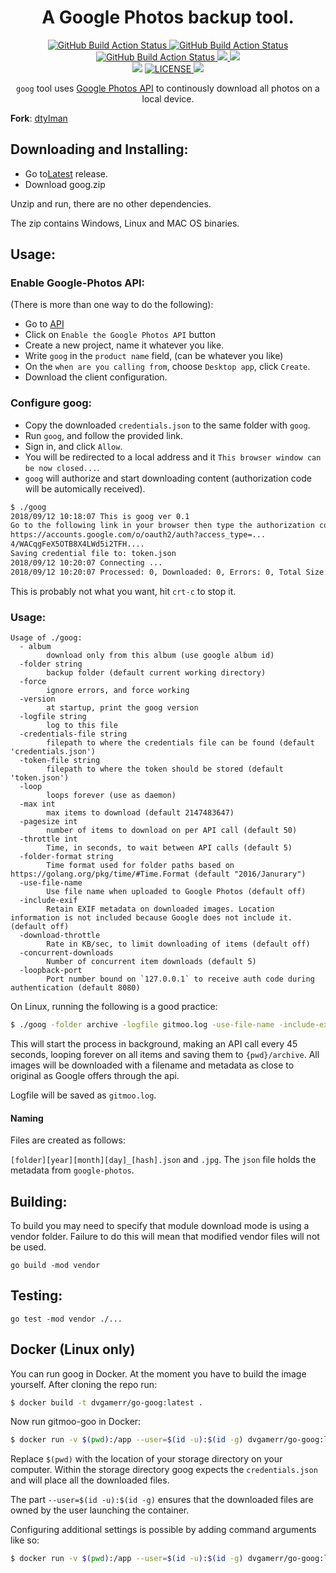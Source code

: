 <div align="center">
  <h1>A Google Photos backup tool.</h1>
  <p>
    <a href="https://github.com/dvgamerr/go-goog/actions/workflows/build.yml">
      <img src="https://img.shields.io/github/actions/workflow/status/dvgamerr/go-goog/build.yml?label=Build&amp;style=flat-square" alt="GitHub Build Action Status">
    </a>
    <a href="https://github.com/dvgamerr/go-goog/actions/workflows/codeql.yml">
      <img src="https://img.shields.io/github/actions/workflow/status/dvgamerr/go-goog/codeql.yml?label=CodeQL&amp;style=flat-square" alt="GitHub Build Action Status">
    </a>
    <a href="https://github.com/dvgamerr/go-goog/actions/workflows/review.yml">
      <img src="https://img.shields.io/github/actions/workflow/status/dvgamerr/go-goog/review.yml?label=Dependency&amp;style=flat-square" alt="GitHub Build Action Status">
    </a>
    <a href="https://goreportcard.com/report/dvgamerr/go-goog">
      <img src="https://goreportcard.com/badge/dvgamerr/go-goog?style=flat-square">
    </a>
    <img src="https://img.shields.io/tokei/lines/github/dvgamerr/go-kooky?style=flat-square">
    <br>
    <img src="https://img.shields.io/badge/PRs-welcome-brightgreen.svg?style=flat-square">
    <a href="LICENSE.md">
      <img src="https://img.shields.io/github/license/dvgamerr/go-goog?style=flat-square" alt="LICENSE">
    </a>
    <a href="https://github.com/dvgamerr/go-goog/releases/latest">
      <img src="https://img.shields.io/github/release-date/dvgamerr/go-goog?style=flat-square">
    </a>
  </p>
  <p><code>goog</code> tool uses <a href="https://developers.google.com/photos/library/guides/get-started#enable-the-api" target="_blank">Google Photos API</a> to continously download all photos on a local device.</p>
</div>

**Fork**: [dtylman](https://github.com/dtylman/gitmoo-goog)

## Downloading and Installing:

* Go to[Latest](https://github.com/dvgamerr/go-goog/releases/latest) release.
* Download goog.zip

Unzip and run, there are no other dependencies.

The zip contains Windows, Linux and MAC OS binaries.

## Usage:

### Enable Google-Photos API:

(There is more than one way to do the following):
* Go to [API](https://developers.google.com/photos/library/guides/get-started#enable-the-api)
* Click on `Enable the Google Photos API` button
* Create a new project, name it whatever you like.
* Write `goog` in the `product name` field, (can be whatever you like)
* On the `when are you calling from`, choose `Desktop app`, click `Create`.
* Download the client configuration.

### Configure goog:

* Copy the downloaded `credentials.json` to the same folder with `goog`.
* Run `goog`, and follow the provided link.
* Sign in, and click `Allow`.
* You will be redirected to a local address and it `This browser window can be now closed...`.
* `goog` will authorize and start downloading content (authorization code will be automically received). 
```bash
$ ./goog
2018/09/12 10:18:07 This is goog ver 0.1
Go to the following link in your browser then type the authorization code:
https://accounts.google.com/o/oauth2/auth?access_type=...
4/WACqgFeX5OTB8X4LWd5i2TFH....
Saving credential file to: token.json
2018/09/12 10:20:07 Connecting ...
2018/09/12 10:20:07 Processed: 0, Downloaded: 0, Errors: 0, Total Size: 0 B, Waiting 5s
```


This is probably not what you want, hit `crt-c` to stop it.

### Usage:

```
Usage of ./goog:
  - album
        download only from this album (use google album id)
  -folder string
        backup folder (default current working directory)
  -force
        ignore errors, and force working
  -version
        at startup, print the goog version
  -logfile string
        log to this file
  -credentials-file string
        filepath to where the credentials file can be found (default 'credentials.json')
  -token-file string
        filepath to where the token should be stored (default 'token.json')
  -loop
        loops forever (use as daemon)
  -max int
        max items to download (default 2147483647)
  -pagesize int
        number of items to download on per API call (default 50)
  -throttle int
        Time, in seconds, to wait between API calls (default 5)
  -folder-format string
        Time format used for folder paths based on https://golang.org/pkg/time/#Time.Format (default "2016/Janurary")
  -use-file-name
        Use file name when uploaded to Google Photos (default off)
  -include-exif
        Retain EXIF metadata on downloaded images. Location information is not included because Google does not include it. (default off)
  -download-throttle
        Rate in KB/sec, to limit downloading of items (default off)
  -concurrent-downloads
        Number of concurrent item downloads (default 5)
  -loopback-port
        Port number bound on `127.0.0.1` to receive auth code during authentication (default 8080)
```

On Linux, running the following is a good practice:

```bash
$ ./goog -folder archive -logfile gitmoo.log -use-file-name -include-exif -loop -throttle 45 &
```

This will start the process in background, making an API call every 45 seconds, looping forever on all items and saving them to `{pwd}/archive`. All images will be downloaded with a filename and metadata as close to original as Google offers through the api.

Logfile will be saved as `gitmoo.log`.

#### Naming

Files are created as follows:

`[folder][year][month][day]_[hash].json` and `.jpg`. The `json` file holds the metadata from `google-photos`. 

## Building:

To build you may need to specify that module download mode is using a vendor folder.  Failure to do this will mean that modified vendor files will not be used.

`go build -mod vendor`

## Testing:

`go test -mod vendor ./...`

## Docker (Linux only)

You can run goog in Docker. At the moment you have to build the image yourself. After cloning the repo run:

```bash
$ docker build -t dvgamerr/go-goog:latest .
```

Now run gitmoo-goo in Docker:

```bash
$ docker run -v $(pwd):/app --user=$(id -u):$(id -g) dvgamerr/go-goog:latest
```

Replace `$(pwd)` with the location of your storage directory on your computer.
Within the storage directory goog expects the `credentials.json` and will place all the downloaded files.

The part `--user=$(id -u):$(id -g)` ensures that the downloaded files are owned by the user launching the container.

Configuring additional settings is possible by adding command arguments like so:
```bash
$ docker run -v $(pwd):/app --user=$(id -u):$(id -g) dvgamerr/go-goog:latest -loop -throttle 45
```
